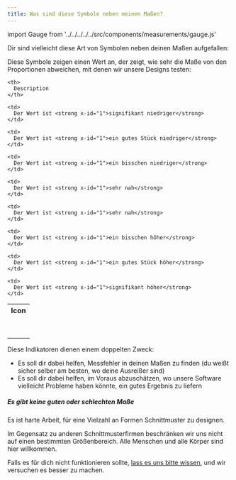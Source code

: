 ```yaml
---
title: Was sind diese Symbole neben meinen Maßen?
---
```


import Gauge from '../../../../../src/components/measurements/gauge.js'

Dir sind vielleicht diese Art von Symbolen neben deinen Maßen aufgefallen:
<Gauge val={0} theme='light' />

Diese Symbole zeigen einen Wert an, der zeigt, wie sehr die Maße von den Proportionen abweichen, mit denen wir unsere Designs testen:

<table spaces-before="0">
  <tr>
    <th>
      Icon
    </th>
    
    <th>
      Description
    </th>
  </tr>
  
  <tr>
    <td>
      <Gauge val={-6} theme='light' />
    </td>
    
    <td>
      Der Wert ist <strong x-id="1">signifikant niedriger</strong>
    </td>
  </tr>
  
  <tr>
    <td>
      <Gauge val={-4} theme='light' />
    </td>
    
    <td>
      Der Wert ist <strong x-id="1">ein gutes Stück niedriger</strong>
    </td>
  </tr>
  
  <tr>
    <td>
      <Gauge val={-2} theme='light' />
    </td>
    
    <td>
      Der Wert ist <strong x-id="1">ein bisschen niedriger</strong>
    </td>
  </tr>
  
  <tr>
    <td>
      <Gauge val={-1} theme='light' />
    </td>
    
    <td>
      Der Wert ist <strong x-id="1">sehr nah</strong>
    </td>
  </tr>
  
  <tr>
    <td>
      <Gauge val={1} theme='light' />
    </td>
    
    <td>
      Der Wert ist <strong x-id="1">sehr nah</strong>
    </td>
  </tr>
  
  <tr>
    <td>
      <Gauge val={2} theme='light' />
    </td>
    
    <td>
      Der Wert ist <strong x-id="1">ein bisschen höher</strong>
    </td>
  </tr>
  
  <tr>
    <td>
      <Gauge val={4} theme='light' />
    </td>
    
    <td>
      Der Wert ist <strong x-id="1">ein gutes Stück höher</strong>
    </td>
  </tr>
  
  <tr>
    <td>
      <Gauge val={6} theme='light' />
    </td>
    
    <td>
      Der Wert ist <strong x-id="1">signifikant höher</strong>
    </td>
  </tr>
</table>


Diese Indikatoren dienen einem doppelten Zweck:

 - Es soll dir dabei helfen, Messfehler in deinen Maßen zu finden (du weißt sicher selber am besten, wo deine Ausreißer sind)
 - Es soll dir dabei helfen, im Voraus abzuschätzen, wo unsere Software vielleicht Probleme haben könnte, ein gutes Ergebnis zu liefern

<Note>

##### Es gibt keine guten oder schlechten Maße

Es ist harte Arbeit, für eine Vielzahl an Formen Schnittmuster zu designen.

Im Gegensatz zu anderen Schnittmusterfirmen beschränken wir uns nicht auf einen bestimmten Größenbereich.
Alle Menschen und alle Körper sind hier willkommen.

Falls es für dich nicht funktionieren sollte, [lass es uns bitte wissen](https://discord.freesewing.org/), und wir versuchen es besser zu machen.

</Note>
